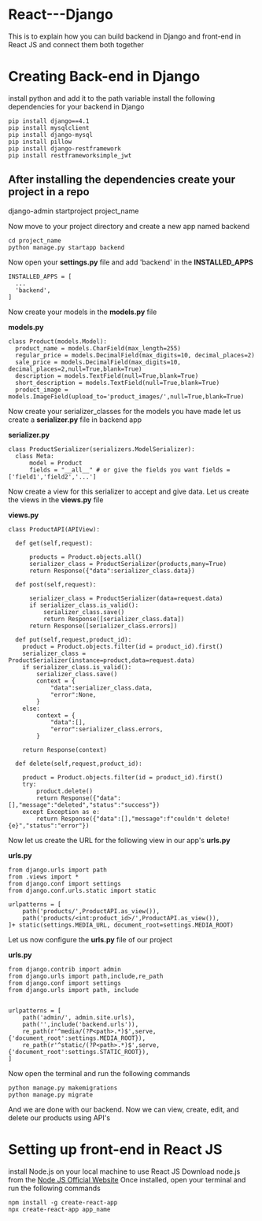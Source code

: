 # React---Django
This is to explain how you can build backend in Django and front-end in React JS and connect them both together

# Creating Back-end in Django

install python and add it to the path variable
install the following dependencies for your backend in Django

    pip install django==4.1
    pip install mysqlclient
    pip install django-mysql
    pip install pillow
    pip install django-restframework
    pip install restframeworksimple_jwt


## After installing the dependencies create your project in a repo

  django-admin startproject project_name

Now move to your project directory and create a new app named backend

    cd project_name
    python manage.py startapp backend

Now open your __settings.py__ file and add 'backend' in the __INSTALLED_APPS__

    INSTALLED_APPS = [
      ...
      'backend',
    ]

Now create your models in the __models.py__ file

__models.py__

    class Product(models.Model):
      product_name = models.CharField(max_length=255)
      regular_price = models.DecimalField(max_digits=10, decimal_places=2)
      sale_price = models.DecimalField(max_digits=10, decimal_places=2,null=True,blank=True)
      description = models.TextField(null=True,blank=True)
      short_description = models.TextField(null=True,blank=True)
      product_image = models.ImageField(upload_to='product_images/',null=True,blank=True)

Now create your serializer_classes for the models you have made
let us create a __serializer.py__ file in backend app

__serializer.py__

    class ProductSerializer(serializers.ModelSerializer):
      class Meta:
          model = Product
          fields = "__all__" # or give the fields you want fields = ['field1','field2','...']

Now create a view for this serializer to accept and give data. Let us create the views in the __views.py__ file

__views.py__

    class ProductAPI(APIView):
    
      def get(self,request):
          
          products = Product.objects.all()
          serializer_class = ProductSerializer(products,many=True)
          return Response({"data":serializer_class.data})
      
      def post(self,request):
          
          serializer_class = ProductSerializer(data=request.data)
          if serializer_class.is_valid():
              serializer_class.save()
              return Response([serializer_class.data])
          return Response([serializer_class.errors])

      def put(self,request,product_id):
        product = Product.objects.filter(id = product_id).first()
        serializer_class = ProductSerializer(instance=product,data=request.data)
        if serializer_class.is_valid():
            serializer_class.save()
            context = {
                "data":serializer_class.data,
                "error":None,
            }
        else:
            context = {
                "data":[],
                "error":serializer_class.errors,
            }
        
        return Response(context)

      def delete(self,request,product_id):
        
        product = Product.objects.filter(id = product_id).first()
        try:
            product.delete()
            return Response({"data":[],"message":"deleted","status":"success"})
        except Exception as e:
            return Response({"data":[],"message":f"couldn't delete! {e}","status":"error"})

Now let us create the URL for the following view in our app's __urls.py__

__urls.py__

    from django.urls import path
    from .views import *
    from django.conf import settings
    from django.conf.urls.static import static
    
    urlpatterns = [
        path('products/',ProductAPI.as_view()),
        path('products/<int:product_id>/',ProductAPI.as_view()),
    ]+ static(settings.MEDIA_URL, document_root=settings.MEDIA_ROOT)


Let us now configure the __urls.py__ file of our project

__urls.py__

    from django.contrib import admin
    from django.urls import path,include,re_path
    from django.conf import settings
    from django.urls import path, include 
    
    
    urlpatterns = [
        path('admin/', admin.site.urls),
        path('',include('backend.urls')),
        re_path(r'^media/(?P<path>.*)$',serve,{'document_root':settings.MEDIA_ROOT}),
        re_path(r'^static/(?P<path>.*)$',serve,{'document_root':settings.STATIC_ROOT}),
    ]

Now open the terminal and run the following commands

    python manage.py makemigrations
    python manage.py migrate

And we are done with our backend. Now we can view, create, edit, and delete our products using API's


# Setting up front-end in React JS

install Node.js on your local machine to use React JS
Download node.js from the <a href="https://nodejs.org/en/download">Node JS Official Website</a>
Once installed, open your terminal and run the following commands

    npm install -g create-react-app
    npx create-react-app app_name

